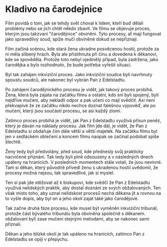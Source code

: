 # Kladivo na čarodejnice

Film povídá o tom, jak se tehdy svět choval k lidem, kteří buď dělali problémy nebo se jich chtěl někdo zbavit. Ve filmu se objevuje proces, kterým jsou takzvaní "čarodějnice" obviněni. Tyto procesy, ať mají fungovat jako spravedlivý soud, spíže mučí obviněné dokud se nepřiznají.

Film začíná scénou, kde stará žena ukradne posvěcenou hostii, protože za ni měla slíbený hrách. Byla ale přistihnuta při činu a dovedena k děkanovi, kde se spověděla. Protože toto nebyl ojedinělý případ, byla zadržena, jako čarodějka a bylo rozhodnuto, že bude potřeba vyřešit situaci.

Byl tak zahájen inkviziční proces. Jako inkviziční soudce byli navrhnuty spoustu soudců, ale nakonec byl vybrán Pan z Edelstadtu.

Po zahájení čarodějnického procesu je vidět, jak takový proces probíhá. Žena, která byla zajata na začátku filmu a ostatní, kdo sní byli spojený, byli nejdříve mučeni, aby nekladli odpor a pak učeni co mají svědčit. Asi není překvapivé že ze začátku nikdo nechce doznat falešnou výpověď, ale po mučení, který jsou součástí procesu, se asi každý zlomí.

Zatímco proces probíhá je vidět, jak Pan z Edelstadtu využívá přísun peněz, který je dáván na náklady procesu. Jak film jde dál, je vidět, že Pan z Edelstadtu si obdařuje čím dále větší a větší majetek. Na začátku filmu byl jen v sedláckém oblečení a koncem filmu naopak se začínal podobat spíše šlechtě.

Ženy tedy byli předvolány, před soud, kde přednesly svůj prakticky nacvičené přiznání. Tak tedy byli plně odsouzeny a v následných dnech upáleny na hranicích. V posledních momentech stále volali, že jsou nevinné. Tam si děkan, který původně přivedl ženu s ukradenou hostii uvědomil, že procesy možná nejsou, tak spravedlivé, jak si myslel.

Ten si pak jde stěžovat až k biskupovi, kde svědčí že Pan z Edelstadtu využívá nelidských praktik, aby dostal doznání ze svých obžalovaných. Ten však místo toho, aby uznal nelidskost procesů nechá děkana jít a rovnou na to vyšle dopis, aby byl on a jeho okolí zajat také jako čarodějové.

Tak začne druhá fáze procesu, kde musel být vyměněn inkviziční tribunál, protože část bývalého tribunálu byla obviněna společně s děkanem. obžalovaní byli zase mučeni stejnými metodami, aby se nakonec sami přiznali.

Děkan a jeho blízké okolí je tak upáleno na hranicích, zatímco Pan z Edelstadtu se opíjí v přepychu.